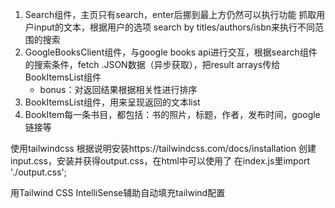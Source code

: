 1. Search组件，主页只有search，enter后挪到最上方仍然可以执行功能
    抓取用户input的文本，根据用户的选项 search by titles/authors/isbn来执行不同范围的搜索
2. GoogleBooksClient组件，与google books api进行交互，根据search组件的搜索条件，fetch .JSON数据（异步获取），把result arrays传给BookItemsList组件
    - bonus：对返回结果根据相关性进行排序
3. BookItemsList组件，用来呈现返回的文本list
4. BookItem每一条书目，都包括：书的照片，标题，作者，发布时间，google链接等

使用tailwindcss
根据说明安装https://tailwindcss.com/docs/installation
创建input.css，安装并获得output.css，在html中可以使用<link href="./output.css" rel="stylesheet">了
在index.js里import './output.css';

用Tailwind CSS IntelliSense辅助自动填充tailwind配置